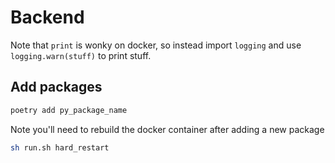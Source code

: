 # Backend

Note that `print` is wonky on docker, so instead import `logging` and use `logging.warn(stuff)` to print stuff.

## Add packages

```bash
poetry add py_package_name
```

Note you'll need to rebuild the docker container after adding a new package

```bash
sh run.sh hard_restart
```